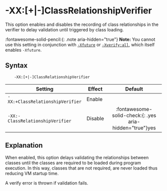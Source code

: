 <!--
* Copyright (c) 2017, 2023 IBM Corp. and others
*
* This program and the accompanying materials are made
* available under the terms of the Eclipse Public License 2.0
* which accompanies this distribution and is available at
* https://www.eclipse.org/legal/epl-2.0/ or the Apache
* License, Version 2.0 which accompanies this distribution and
* is available at https://www.apache.org/licenses/LICENSE-2.0.
*
* This Source Code may also be made available under the
* following Secondary Licenses when the conditions for such
* availability set forth in the Eclipse Public License, v. 2.0
* are satisfied: GNU General Public License, version 2 with
* the GNU Classpath Exception [1] and GNU General Public
* License, version 2 with the OpenJDK Assembly Exception [2].
*
* [1] https://www.gnu.org/software/classpath/license.html
* [2] https://openjdk.org/legal/assembly-exception.html
*
* SPDX-License-Identifier: EPL-2.0 OR Apache-2.0 OR GPL-2.0 WITH
* Classpath-exception-2.0 OR LicenseRef-GPL-2.0 WITH Assembly-exception
-->

# -XX:[+|-]ClassRelationshipVerifier

This option enables and disables the recording of class relationships in the verifier to delay validation until triggered by class loading.

:fontawesome-solid-pencil:{: .note aria-hidden="true"} **Note:** You cannot use this setting in conjunction with [`-Xfuture`](xfuture.md) or [`-Xverify:all`](xverify.md), which itself enables `-Xfuture`.

## Syntax

        -XX:[+|-]ClassRelationshipVerifier

| Setting                          | Effect  | Default                                                                        |
|----------------------------------|---------|:------------------------------------------------------------------------------:|
| `-XX:+ClassRelationshipVerifier` | Enable  |                                                                                |
| `-XX:-ClassRelationshipVerifier` | Disable | :fontawesome-solid-check:{: .yes aria-hidden="true"}<span class="sr-only">yes</span> |

## Explanation

When enabled, this option delays validating the relationships between classes until the classes are required to be loaded during program execution. In this way, classes that are not required, are never loaded thus reducing VM startup time. 

A verify error is thrown if validation fails.


<!-- ==== END OF TOPIC ==== xxclassrelationshipverifier.md ==== -->


